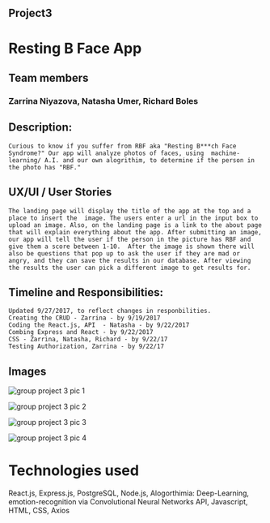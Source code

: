 ## Project3

# Resting B Face App

## Team members 
### Zarrina Niyazova, Natasha Umer, Richard Boles

## Description:
    Curious to know if you suffer from RBF aka "Resting B***ch Face Syndrome?" Our app will analyze photos of faces, using  machine-learning/ A.I. and our own alogrithim, to determine if the person in the photo has "RBF." 
    

## UX/UI / User Stories    
    The landing page will display the title of the app at the top and a place to insert the  image. The users enter a url in the input box to upload an image. Also, on the landing page is a link to the about page that will explain everything about the app. After submitting an image, our app will tell the user if the person in the picture has RBF and give them a score between 1-10.  After the image is shown there will also be questions that pop up to ask the user if they are mad or angry, and they can save the results in our database. After viewing the results the user can pick a different image to get results for. 

## Timeline and Responsibilities:
    Updated 9/27/2017, to reflect changes in responbilities. 
    Creating the CRUD - Zarrina - by 9/19/2017
    Coding the React.js, API  - Natasha - by 9/22/2017
    Combing Express and React - by 9/22/2017
    CSS - Zarrina, Natasha, Richard - by 9/22/17
    Testing Authorization, Zarrina - by 9/22/17

## Images

![group project 3 pic 1](https://user-images.githubusercontent.com/15146933/30602917-029c9430-9d34-11e7-9882-f7a9ef6de60c.JPG)

![group project 3 pic 2](https://user-images.githubusercontent.com/15146933/30602773-98bd47bc-9d33-11e7-86f1-211528a6cea1.JPG)

![group project 3 pic 3](https://user-images.githubusercontent.com/15146933/30602799-aa7c32d8-9d33-11e7-8677-272b9198815b.JPG)

![group project 3 pic 4](https://user-images.githubusercontent.com/15146933/30602821-bb83959e-9d33-11e7-847a-7fa8650508ca.JPG)

# Technologies used
React.js, Express.js, PostgreSQL, Node.js, Alogorthimia: Deep-Learning, emotion-recognition via Convolutional Neural Networks API, Javascript, HTML, CSS, Axios
